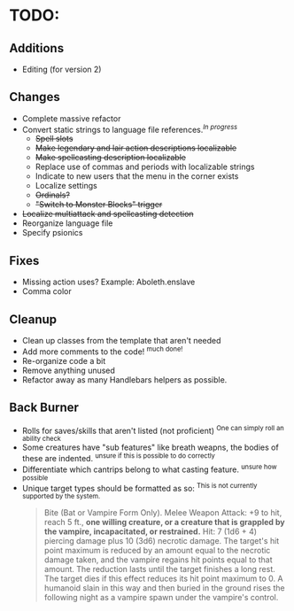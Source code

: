 # TODO:

## Additions
- Editing (for version 2)

## Changes
- Complete massive refactor
- Convert static strings to language file references.<sup>*In progress*</sup>
	- ~~Spell slots~~
	- ~~Make legendary and lair action descriptions localizable~~
	- ~~Make spellcasting description localizable~~
	- Replace use of commas and periods with localizable strings
	- Indicate to new users that the menu in the corner exists
	- Localize settings
	- ~~Ordinals?~~
	- ~~"Switch to Monster Blocks" trigger~~
- ~~Localize multiattack and spellcasting detection~~
- Reorganize language file
- Specify psionics

## Fixes
- Missing action uses? Example: Aboleth.enslave
- Comma color 

## Cleanup
- Clean up classes from the template that aren't needed
- Add more comments to the code! <sup>much done!</sup>
- Re-organize code a bit
- Remove anything unused
- Refactor away as many Handlebars helpers as possible.

## Back Burner
- Rolls for saves/skills that aren't listed (not proficient) <sup>One can simply roll an ability check</sup>
- Some creatures have "sub features" like breath weapns, the bodies of these are indented. <sup>unsure if this is possible to do correctly</sup>
- Differentiate which cantrips belong to what casting feature. <sup>unsure how possible</sup>
- Unique target types should be formatted as so: <sup>This is not currently supported by the system.</sup>
	> Bite (Bat or Vampire Form Only). Melee Weapon Attack: +9 to hit, reach 5 ft., **one willing creature, or a creature that is grappled by the vampire, incapacitated, or restrained.** Hit: 7 (1d6 + 4) piercing damage plus 10 (3d6) necrotic damage. The target's hit point maximum is reduced by an amount equal to the necrotic damage taken, and the vampire regains hit points equal to that amount. The reduction lasts until the target finishes a long rest. The target dies if this effect reduces its hit point maximum to 0. A humanoid slain in this way and then buried in the ground rises the following night as a vampire spawn under the vampire's control.
